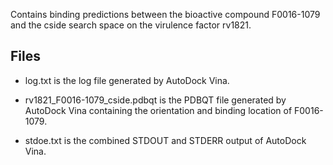 Contains binding predictions between the bioactive compound F0016-1079 and the cside search space on the virulence factor rv1821.

## Files

- log.txt is the log file generated by AutoDock Vina.

- rv1821_F0016-1079_cside.pdbqt is the PDBQT file generated by AutoDock Vina containing the orientation and binding location of F0016-1079.

- stdoe.txt is the combined STDOUT and STDERR output of AutoDock Vina.

